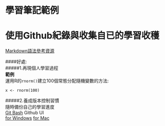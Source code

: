 # 學習筆記範例
使用Github紀錄與收集自已的學習收穫    
==================================
[Markdown語法參考資源](http://markdown.tw/)

####好處:  
#####1.再現個人學習過程   
**範例**   
運用R的`rnorm()`建立100個常態分配隨機變數的方法:
```
x <- rnorm(100)
```
   
#####2.養成版本控制習慣   
隨時備份自己的學習進度   
[Git Bash](http://git-scm.com/downloads)
Github UI   
[for Windows](https://windows.github.com/)
[for Mac](https://mac.github.com/)
